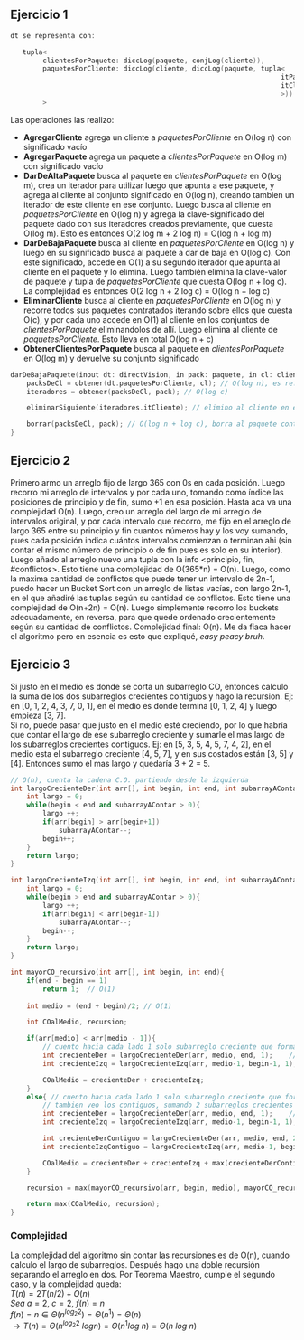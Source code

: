 ## Ejercicio 1

```cpp
dt se representa con:

   tupla<
        clientesPorPaquete: diccLog(paquete, conjLog(cliente)),
        paquetesPorCliente: diccLog(cliente, diccLog(paquete, tupla<
                                                                   itPack: itDiccLog, 
                                                                   itCliente: itConjLog
                                                                   >))
        >
```

Las operaciones las realizo:
- **AgregarCliente** agrega un cliente a _paquetesPorCliente_ en O(log n) con significado vacío
- **AgregarPaquete** agrega un paquete a _clientesPorPaquete_ en O(log m) con significado vacío
- **DarDeAltaPaquete** busca al paquete en _clientesPorPaquete_ en O(log m), crea un iterador para utilizar luego que apunta a ese paquete, y agrega al cliente al conjunto significado en O(log n), creando tambien un iterador de este cliente en ese conjunto. Luego busca al cliente en _paquetesPorCliente_ en O(log n) y agrega la clave-significado del paquete dado con sus iteradores creados previamente, que cuesta O(log m). Esto es entonces O(2 log m + 2 log n) = O(log n + log m)
- **DarDeBajaPaquete** busca al cliente en _paquetesPorCliente_ en O(log n) y luego en su significado busca al paquete a dar de baja en O(log c). Con este significado, accede en O(1) a su segundo iterador que apunta al cliente en el paquete y lo elimina. Luego también elimina la clave-valor de paquete y tupla de _paquetesPorCliente_ que cuesta O(log n + log c). La complejidad es entonces O(2 log n + 2 log c) = O(log n + log c)
- **EliminarCliente** busca al cliente en _paquetesPorCliente_ en O(log n) y recorre todos sus paquetes contratados iterando sobre ellos que cuesta O(c), y por cada uno accede en O(1) al cliente en los conjuntos de _clientesPorPaquete_ eliminandolos de allí. Luego elimina al cliente de _paquetesPorCliente_. Esto lleva en total O(log n + c)
- **ObtenerClientesPorPaquete** busca al paquete en _clientesPorPaquete_ en O(log m) y devuelve su conjunto significado

```c
darDeBajaPaquete(inout dt: directVision, in pack: paquete, in cl: cliente){
    packsDeCl = obtener(dt.paquetesPorCliente, cl); // O(log n), es referencia modificable
    iteradores = obtener(packsDeCl, pack); // O(log c)

    eliminarSiguiente(iteradores.itCliente); // elimino al cliente en el pack

    borrar(packsDeCl, pack); // O(log n + log c), borra al paquete contradado 
}
```

## Ejercicio 2

Primero armo un arreglo fijo de largo 365 con 0s en cada posición. Luego recorro mi arreglo de intervalos y por cada uno, tomando como índice las posiciones de principio y de fin, sumo +1 en esa posición. Hasta aca va una complejidad O(n). Luego, creo un arreglo del largo de mi arreglo de intervalos original, y por cada intervalo que recorro, me fijo en el arreglo de largo 365 entre su principio y fin cuantos números hay y los voy sumando, pues cada posición indica cuántos intervalos comienzan o terminan ahi (sin contar el mismo número de principio o de fin pues es solo en su interior). Luego añado al arreglo nuevo una tupla con la info <principio, fin, #conflictos>. Esto tiene una complejidad de O(365*n) = O(n). Luego, como la maxima cantidad de conflictos que puede tener un intervalo de 2n-1, puedo hacer un Bucket Sort con un arreglo de listas vacías, con largo 2n-1, en el que añadiré las tuplas según su cantidad de conflictos. Esto tiene una complejidad de O(n+2n) = O(n). Luego simplemente recorro los buckets adecuadamente, en reversa, para que quede ordenado crecientemente según su cantidad de conflictos. Complejidad final: O(n). Me da fiaca hacer el algoritmo pero en esencia es esto que expliqué, _easy peacy bruh_.

## Ejercicio 3

Si justo en el medio es donde se corta un subarreglo CO, entonces calculo la suma de los dos subarreglos crecientes contiguos y hago la recursion. Ej: en [0, 1, 2, 4, 3, 7, 0, 1], en el medio es donde termina [0, 1, 2, 4] y luego empieza [3, 7].  
Si no, puede pasar que justo en el medio esté creciendo, por lo que habría que contar el largo de ese subarreglo creciente y sumarle el mas largo de los subarreglos crecientes contiguos. Ej: en [5, 3, 5, 4, 5, 7, 4, 2], en el medio esta el subarreglo creciente [4, 5, 7], y en sus costados están [3, 5] y [4]. Entonces sumo el mas largo y quedaría 3 + 2 = 5.

```cpp
// O(n), cuenta la cadena C.O. partiendo desde la izquierda
int largoCrecienteDer(int arr[], int begin, int end, int subarrayAContar){
    int largo = 0;
    while(begin < end and subarrayAContar > 0){
        largo ++;
        if(arr[begin] > arr[begin+1])
            subarrayAContar--;
        begin++;
    }
    return largo;
}

int largoCrecienteIzq(int arr[], int begin, int end, int subarrayAContar){
    int largo = 0;
    while(begin > end and subarrayAContar > 0){
        largo ++;
        if(arr[begin] < arr[begin-1])
            subarrayAContar--;
        begin--;
    }
    return largo;
}

int mayorCO_recursivo(int arr[], int begin, int end){
    if(end - begin == 1)
        return 1;  // O(1)
    
    int medio = (end + begin)/2; // O(1)

    int COalMedio, recursion;

    if(arr[medio] < arr[medio - 1]){
        // cuento hacia cada lado 1 solo subarreglo creciente que forma el CO
        int crecienteDer = largoCrecienteDer(arr, medio, end, 1);    // O(n)
        int crecienteIzq = largoCrecienteIzq(arr, medio-1, begin-1, 1);  // O(n)

        COalMedio = crecienteDer + crecienteIzq;
    }
    else{ // cuento hacia cada lado 1 solo subarreglo creciente que forma el CO
        // tambien veo los contiguos, sumando 2 subarreglos crecientes y restandole el primero
        int crecienteDer = largoCrecienteDer(arr, medio, end, 1);    // O(n)
        int crecienteIzq = largoCrecienteIzq(arr, medio-1, begin-1, 1);  // O(n)

        int crecienteDerContiguo = largoCrecienteDer(arr, medio, end, 2) - crecienteDer;    // O(n)
        int crecienteIzqContiguo = largoCrecienteIzq(arr, medio-1, begin-1, 2) - crecienteIzq;  // O(n)

        COalMedio = crecienteDer + crecienteIzq + max(crecienteDerContiguo, crecienteIzqContiguo); // O(1)
    }

    recursion = max(mayorCO_recursivo(arr, begin, medio), mayorCO_recursivo(arr, medio, end));

    return max(COalMedio, recursion);
}
```

### Complejidad
La complejidad del algoritmo sin contar las recursiones es de O(n), cuando calculo el largo de subarreglos. Después hago una doble recursión separando el arreglo en dos. Por Teorema Maestro, cumple el segundo caso, y la complejidad queda:  
$T(n) = 2T(n/2) + O(n)$  
$Sea\ a = 2,\ c = 2,\ f(n) = n$  
$f(n) = n \in Θ(n^{log_2 2}) = Θ(n^1) = Θ(n)$   
$\rightarrow T(n) = Θ(n^{log_2 2}\ log n) = Θ(n^1 log\ n) = Θ(n\ log\ n)$